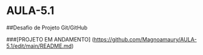 # AULA-5.1

##Desafio de Projeto Git/GitHub

###[PROJETO EM ANDAMENTO] (https://github.com/Magnoamaury/AULA-5.1/edit/main/README.md)
